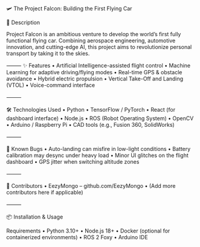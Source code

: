 🛩️ The Project Falcon: Building the First Flying Car

🚀 Description

Project Falcon is an ambitious venture to develop the world’s first fully functional flying car. Combining aerospace engineering, automotive innovation, and cutting-edge AI, this project aims to revolutionize personal transport by taking it to the skies.

⸻
✨ Features
	•	Artificial Intelligence-assisted flight control
	•	Machine Learning for adaptive driving/flying modes
	•	Real-time GPS & obstacle avoidance
	•	Hybrid electric propulsion
	•	Vertical Take-Off and Landing (VTOL)
	•	Voice-command interface

⸻

🛠️ Technologies Used
	•	Python
	•	TensorFlow / PyTorch
	•	React (for dashboard interface)
	•	Node.js
	•	ROS (Robot Operating System)
	•	OpenCV
	•	Arduino / Raspberry Pi
	•	CAD tools (e.g., Fusion 360, SolidWorks)

⸻

🐞 Known Bugs
	•	Auto-landing can misfire in low-light conditions
	•	Battery calibration may desync under heavy load
	•	Minor UI glitches on the flight dashboard
	•	GPS jitter when switching altitude zones

⸻

👥 Contributors
	•	EezyMongo – github.com/EezyMongo
	•	(Add more contributors here if applicable)

⸻

📦 Installation & Usage

Requirements
	•	Python 3.10+
	•	Node.js 18+
	•	Docker (optional for containerized environments)
	•	ROS 2 Foxy
	•	Arduino IDE